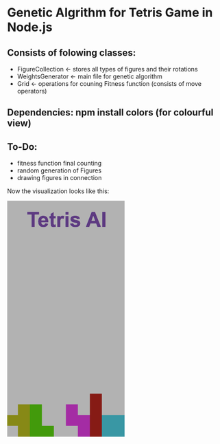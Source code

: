 # Genetic Algrithm for Tetris Game in Node.js

## Consists of folowing classes:

* FigureCollection <- stores all types of figures and their rotations
* WeightsGenerator  <- main file for genetic algorithm 
* Grid <- operations for couning Fitness function  (consists of move operators)

## Dependencies: npm install colors (for colourful view)

## To-Do:

* fitness function final counting
* random generation of Figures
* drawing figures in connection

Now the visualization looks like this:

![Game view](/mytetris.png)
